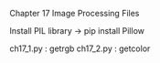 Chapter 17 Image Processing Files

Install PIL library
-> pip install Pillow 

ch17_1.py : getrgb
ch17_2.py : getcolor
